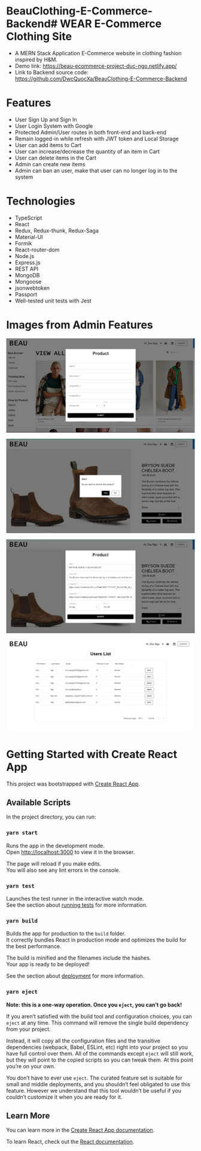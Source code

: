 # BeauClothing-E-Commerce-Backend# WEAR E-Commerce Clothing Site

- A MERN Stack Application E-Commerce website in clothing fashion inspired by H&M.
- Demo link: https://beau-ecommerce-project-duc-ngo.netlify.app/
- Link to Backend source code: https://github.com/DwcQuocXa/BeauClothing-E-Commerce-Backend

# Features

- User Sign Up and Sign In
- User Login System with Google
- Protected Admin/User routes in both front-end and back-end
- Remain logged-in while refresh with JWT token and Local Storage
- User can add items to Cart
- User can increase/decrease the quantity of an item in Cart
- User can delete items in the Cart
- Admin can create new items
- Admin can ban an user, make that user can no longer log in to the system

# Technologies

- TypeScript
- React
- Redux, Redux-thunk, Redux-Saga
- Material-UI
- Formik
- React-router-dom
- Node.js
- Express.js
- REST API
- MongoDB
- Mongoose
- jsonwebtoken
- Passport
- Well-tested unit tests with Jest

# Images from Admin Features

![Admin Create Product](./readmeImg/Create_Product.PNG)

![Admin Remove Product](./readmeImg/Remove_Product.PNG)

![Admin Upadte Product](./readmeImg/Update_Product.PNG)

![Admin Ban User](./readmeImg/User_List_Ban.PNG)

# Getting Started with Create React App

This project was bootstrapped with [Create React App](https://github.com/facebook/create-react-app).

## Available Scripts

In the project directory, you can run:

### `yarn start`

Runs the app in the development mode.\
Open [http://localhost:3000](http://localhost:3000) to view it in the browser.

The page will reload if you make edits.\
You will also see any lint errors in the console.

### `yarn test`

Launches the test runner in the interactive watch mode.\
See the section about [running tests](https://facebook.github.io/create-react-app/docs/running-tests) for more information.

### `yarn build`

Builds the app for production to the `build` folder.\
It correctly bundles React in production mode and optimizes the build for the best performance.

The build is minified and the filenames include the hashes.\
Your app is ready to be deployed!

See the section about [deployment](https://facebook.github.io/create-react-app/docs/deployment) for more information.

### `yarn eject`

**Note: this is a one-way operation. Once you `eject`, you can’t go back!**

If you aren’t satisfied with the build tool and configuration choices, you can `eject` at any time. This command will remove the single build dependency from your project.

Instead, it will copy all the configuration files and the transitive dependencies (webpack, Babel, ESLint, etc) right into your project so you have full control over them. All of the commands except `eject` will still work, but they will point to the copied scripts so you can tweak them. At this point you’re on your own.

You don’t have to ever use `eject`. The curated feature set is suitable for small and middle deployments, and you shouldn’t feel obligated to use this feature. However we understand that this tool wouldn’t be useful if you couldn’t customize it when you are ready for it.

## Learn More

You can learn more in the [Create React App documentation](https://facebook.github.io/create-react-app/docs/getting-started).

To learn React, check out the [React documentation](https://reactjs.org/).
